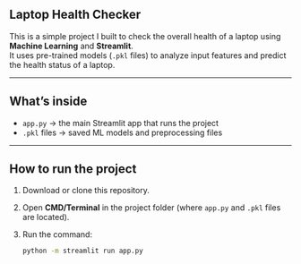 ## Laptop Health Checker

This is a simple project I built to check the overall health of a laptop using **Machine Learning** and **Streamlit**.  
It uses pre-trained models (`.pkl` files) to analyze input features and predict the health status of a laptop.  

---

## What’s inside
- `app.py` → the main Streamlit app that runs the project  
- `.pkl` files → saved ML models and preprocessing files  

---

## How to run the project

1. Download or clone this repository.  
2. Open **CMD/Terminal** in the project folder (where `app.py` and `.pkl` files are located).  
3. Run the command:  

   ```bash
   python -m streamlit run app.py
